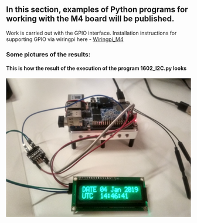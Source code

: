 ## In this section, examples of Python programs for working with the M4 board will be published.
Work is carried out with the GPIO interface.
Installation instructions for supporting GPIO via wiringpi here - [Wiringpi_M4](https://github.com/Pavelectric/WiringPi_M4)

### Some pictures of the results:

#### This is how the result of the execution of the program 1602_I2C.py looks
![alt text](https://github.com/Pavelectric/M4/blob/master/1602_I2C.jpg)

